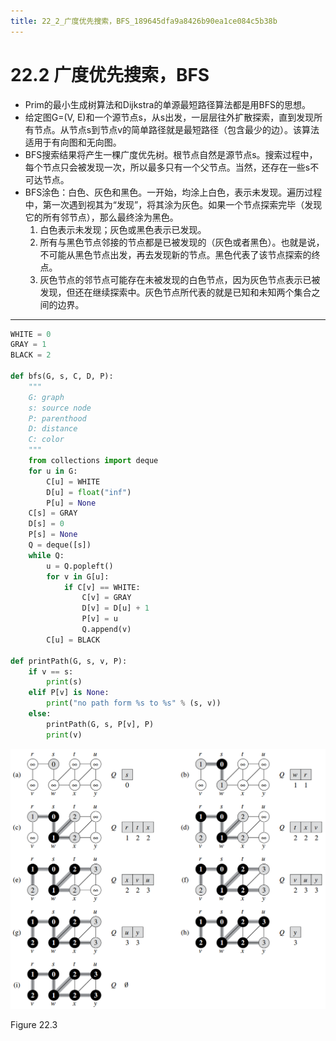 ```yaml
---
title: 22_2_广度优先搜索，BFS_189645dfa9a8426b90ea1ce084c5b38b
---
```


# 22.2 广度优先搜索，BFS

- Prim的最小生成树算法和Dijkstra的单源最短路径算法都是用BFS的思想。
- 给定图G=(V, E)和一个源节点s，从s出发，一层层往外扩散探索，直到发现所有节点。从节点s到节点v的简单路径就是最短路径（包含最少的边）。该算法适用于有向图和无向图。
- BFS搜索结果将产生一棵广度优先树。根节点自然是源节点s。搜索过程中，每个节点只会被发现一次，所以最多只有一个父节点。当然，还存在一些s不可达节点。
- BFS涂色：白色、灰色和黑色。一开始，均涂上白色，表示未发现。遍历过程中，第一次遇到视其为“发现”，将其涂为灰色。如果一个节点探索完毕（发现它的所有邻节点），那么最终涂为黑色。
    1. 白色表示未发现；灰色或黑色表示已发现。
    2. 所有与黑色节点邻接的节点都是已被发现的（灰色或者黑色）。也就是说，不可能从黑色节点出发，再去发现新的节点。黑色代表了该节点探索的终点。
    3. 灰色节点的邻节点可能存在未被发现的白色节点，因为灰色节点表示已被发现，但还在继续探索中。灰色节点所代表的就是已知和未知两个集合之间的边界。

---

[](https://github.com/lzyerste/introduction_to_algorithms/blob/master/graph/bfs.py)

```python
WHITE = 0
GRAY = 1
BLACK = 2

def bfs(G, s, C, D, P):
    """
    G: graph
    s: source node
    P: parenthood
    D: distance
    C: color
    """
    from collections import deque
    for u in G:
        C[u] = WHITE
        D[u] = float("inf")
        P[u] = None
    C[s] = GRAY
    D[s] = 0
    P[s] = None
    Q = deque([s])
    while Q:
        u = Q.popleft()
        for v in G[u]:
            if C[v] == WHITE:
                C[v] = GRAY
                D[v] = D[u] + 1
                P[v] = u
                Q.append(v)
        C[u] = BLACK

def printPath(G, s, v, P):
    if v == s:
        print(s)
    elif P[v] is None:
        print("no path form %s to %s" % (s, v))
    else:
        printPath(G, s, P[v], P)
        print(v)
```

![2022-05-02_11-25-08](assets/2022-05-02_11-25-08.png)

Figure 22.3